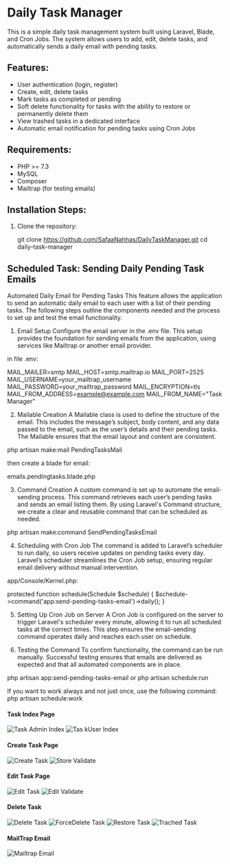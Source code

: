 # Daily Task Manager

This is a simple daily task management system built using Laravel, Blade, and Cron Jobs. The system allows users to add, edit, delete tasks, and automatically sends a daily email with pending tasks.

## Features:
- User authentication (login, register)
- Create, edit, delete tasks
- Mark tasks as completed or pending
- Soft delete functionality for tasks with the ability to restore or permanently delete them
- View trashed tasks in a dedicated interface
- Automatic email notification for pending tasks using Cron Jobs

## Requirements:
- PHP >= 7.3
- MySQL
- Composer
- Mailtrap (for testing emails)

## Installation Steps:

1. Clone the repository:

   git clone https://github.com/SafaaNahhas/DailyTaskManager.git
   cd daily-task-manager


## Scheduled Task: Sending Daily Pending Task Emails

Automated Daily Email for Pending Tasks
This feature allows the application to send an automatic daily email to each user with a list of their pending tasks. The following steps outline the components needed and the process to set up and test the email functionality.

1. Email Setup
Configure the email server in the .env file. This setup provides the foundation for sending emails from the application, using services like Mailtrap or another email provider.

in file .env:

MAIL_MAILER=smtp
MAIL_HOST=smtp.mailtrap.io
MAIL_PORT=2525
MAIL_USERNAME=your_mailtrap_username
MAIL_PASSWORD=your_mailtrap_password
MAIL_ENCRYPTION=tls
MAIL_FROM_ADDRESS=example@example.com
MAIL_FROM_NAME="Task Manager"


2. Mailable Creation
A Mailable class is used to define the structure of the email. This includes the message’s subject, body content, and any data passed to the email, such as the user’s details and their pending tasks. The Mailable ensures that the email layout and content are consistent.

php artisan make:mail PendingTasksMail

then create a blade for email:

emails.pendingtasks.blade.php 

3. Command Creation
A custom command is set up to automate the email-sending process. This command retrieves each user’s pending tasks and sends an email listing them. By using Laravel's Command structure, we create a clear and reusable command that can be scheduled as needed.

php artisan make:command SendPendingTasksEmail


4. Scheduling with Cron Job
The command is added to Laravel’s scheduler to run daily, so users receive updates on pending tasks every day. Laravel’s scheduler streamlines the Cron Job setup, ensuring regular email delivery without manual intervention.

 app/Console/Kernel.php:

protected function schedule(Schedule $schedule)
{
    $schedule->command('app:send-pending-tasks-email')->daily();
}

5. Setting Up Cron Job on Server
A Cron Job is configured on the server to trigger Laravel's scheduler every minute, allowing it to run all scheduled tasks at the correct times. This step ensures the email-sending command operates daily and reaches each user on schedule.

6. Testing the Command
To confirm functionality, the command can be run manually. Successful testing ensures that emails are delivered as expected and that all automated components are in place.

php artisan app:send-pending-tasks-email
or
php artisan schedule:run 

If you want to work always and not just once, use the following command:
php artisan schedule:work

#### Task Index Page
![Task Admin Index](public/images/Admin.PNG)
![Tas kUser Index](public/images/User.PNG)

#### Create Task Page
![Create Task](public/images/CreateSuccess.PNG)
![Store Validate](public/images/StoreValidate.PNG)

#### Edit Task Page
![Edit Task](public/images/UpdateSuccess.PNG)
![Edit Validate](public/images/EditValidate.PNG)

#### Delete Task 
![Delete Task](public/images/DeleteSuccess.PNG)
![ForceDelete Task](public/images/ForceDelete.PNG.PNG)
![Restore Task](public/images/Restore.PNG)
![Trached Task](public/images/Trached.PNG)

#### MailTrap Email
![Mailtrap Email](MailtrapEmail.PNG)
